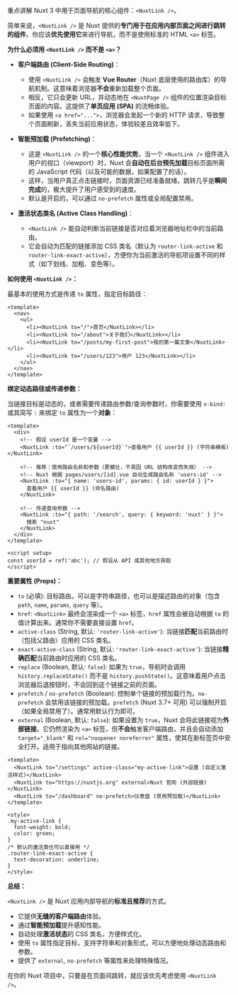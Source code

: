 重点讲解 Nuxt 3 中用于页面导航的核心组件：`<NuxtLink />`。

简单来说，`<NuxtLink />` 是 Nuxt 提供的**专门用于在应用内部页面之间进行跳转的组件**。你应该**优先使用它**来进行导航，而不是使用标准的 HTML `<a>` 标签。

**为什么必须用 `<NuxtLink />` 而不是 `<a>`？**

*   **客户端路由 (Client-Side Routing)**：
    *   使用 `<NuxtLink />` 会触发 **Vue Router**（Nuxt 底层使用的路由库）的导航机制。这意味着浏览器**不会**重新加载整个页面。
    *   相反，它只会更新 URL，并动态地在 `<NuxtPage />` 组件的位置渲染目标页面的内容。这提供了**单页应用 (SPA)** 的流畅体验。
    *   如果使用 `<a href="...">`，浏览器会发起一个新的 HTTP 请求，导致整个页面刷新，丢失当前应用状态，体验较差且效率低下。

*   **智能预加载 (Prefetching)**：
    *   这是 `<NuxtLink />` 的一个**核心性能优势**。当一个 `<NuxtLink />` 组件进入用户的视口（viewport）时，Nuxt 会**自动在后台预先加载**目标页面所需的 JavaScript 代码（以及可能的数据，如果配置了的话）。
    *   这样，当用户真正点击链接时，页面资源已经准备就绪，跳转几乎是**瞬间完成**的，极大提升了用户感受到的速度。
    *   默认是开启的，可以通过 `no-prefetch` 属性或全局配置禁用。

*   **激活状态类名 (Active Class Handling)**：
    *   `<NuxtLink />` 能自动判断当前链接是否对应着浏览器地址栏中的当前路由。
    *   它会自动为匹配的链接添加 CSS 类名（默认为 `router-link-active` 和 `router-link-exact-active`），方便你为当前激活的导航项设置不同的样式（如下划线、加粗、变色等）。

**如何使用 `<NuxtLink />`：**

最基本的使用方式是传递 `to` 属性，指定目标路径：

```vue
<template>
  <nav>
    <ul>
      <li><NuxtLink to="/">首页</NuxtLink></li>
      <li><NuxtLink to="/about">关于我们</NuxtLink></li>
      <li><NuxtLink to="/posts/my-first-post">我的第一篇文章</NuxtLink></li>
      <li><NuxtLink to="/users/123">用户 123</NuxtLink></li>
    </ul>
  </nav>
</template>
```

**绑定动态路径或传递参数：**

当链接目标是动态的，或者需要传递路由参数/查询参数时，你需要使用 `v-bind:` 或其简写 `:` 来绑定 `to` 属性为一个**对象**：

```vue
<template>
  <div>
    <!-- 假设 userId 是一个变量 -->
    <NuxtLink :to="`/users/${userId}`">查看用户 {{ userId }} (字符串模板)</NuxtLink>

    <!-- 推荐：使用路由名称和参数（更健壮，不易因 URL 结构改变而失效） -->
    <!-- Nuxt 根据 pages/users/[id].vue 自动生成路由名称 'users-id' -->
    <NuxtLink :to="{ name: 'users-id', params: { id: userId } }">
      查看用户 {{ userId }} (命名路由)
    </NuxtLink>

    <!-- 传递查询参数 -->
    <NuxtLink :to="{ path: '/search', query: { keyword: 'nuxt' } }">
      搜索 "nuxt"
    </NuxtLink>
  </div>
</template>

<script setup>
const userId = ref('abc'); // 假设从 API 或其他地方获取
</script>
```

**重要属性 (Props)：**

*   `to` (必填): 目标路由。可以是字符串路径，也可以是描述路由的对象（包含 `path`, `name`, `params`, `query` 等）。
*   `href`: `<NuxtLink>` 最终会渲染成一个 `<a>` 标签，`href` 属性会被自动根据 `to` 的值计算出来。通常你不需要直接设置 `href`。
*   `active-class` (String, 默认: `'router-link-active'`): 当链接**匹配**当前路由时（包括父路由）应用的 CSS 类名。
*   `exact-active-class` (String, 默认: `'router-link-exact-active'`): 当链接**精确匹配**当前路由时应用的 CSS 类名。
*   `replace` (Boolean, 默认: `false`): 如果为 `true`，导航时会调用 `history.replaceState()` 而不是 `history.pushState()`。这意味着用户点击浏览器后退按钮时，不会回到这个链接之前的页面。
*   `prefetch` / `no-prefetch` (Boolean): 控制单个链接的预加载行为。`no-prefetch` 会禁用该链接的预加载。`prefetch` (Nuxt 3.7+ 可用) 可以强制开启（如果全局禁用了）。通常用默认行为即可。
*   `external` (Boolean, 默认: `false`): 如果设置为 `true`，Nuxt 会将此链接视为**外部链接**。它仍然渲染为 `<a>` 标签，但**不会**触发客户端路由，并且会自动添加 `target="_blank"` 和 `rel="noopener noreferrer"` 属性，使其在新标签页中安全打开。适用于指向其他网站的链接。

```vue
<template>
  <NuxtLink to="/settings" active-class="my-active-link">设置 (自定义激活样式)</NuxtLink>
  <NuxtLink to="https://nuxtjs.org" external>Nuxt 官网 (外部链接)</NuxtLink>
  <NuxtLink to="/dashboard" no-prefetch>仪表盘 (禁用预加载)</NuxtLink>
</template>

<style>
.my-active-link {
  font-weight: bold;
  color: green;
}
/* 默认的激活类也可以直接用 */
.router-link-exact-active {
  text-decoration: underline;
}
</style>
```

**总结：**

`<NuxtLink />` 是 Nuxt 应用内部导航的**标准且推荐**的方式。

*   它提供**无缝的客户端路由**体验。
*   通过**智能预加载**提升感知性能。
*   自动处理**激活状态**的 CSS 类名，方便样式化。
*   使用 `to` 属性指定目标，支持字符串和对象形式，可以方便地处理动态路由和参数。
*   提供了 `external`, `no-prefetch` 等属性来处理特殊情况。

在你的 Nuxt 项目中，只要是在页面间跳转，就应该优先考虑使用 `<NuxtLink />`。